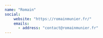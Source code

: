 ```yaml
---
name: "Romain"
social:
    website: "https://romainmunier.fr/"
    emails:
      - address: "contact@romainmunier.fr"
---
```


